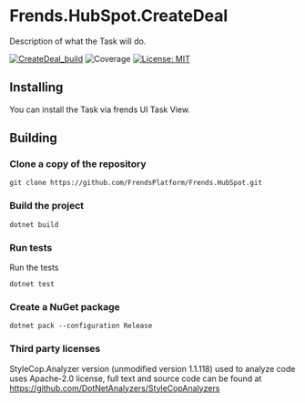 # Frends.HubSpot.CreateDeal

Description of what the Task will do.

[![CreateDeal_build](https://github.com/FrendsPlatform/Frends.HubSpot/actions/workflows/CreateDeal_build_and_test_on_main.yml/badge.svg)](https://github.com/FrendsPlatform/Frends.HubSpot/actions/workflows/CreateDeal_build_and_test_on_main.yml)
![Coverage](https://app-github-custom-badges.azurewebsites.net/Badge?key=FrendsPlatform/Frends.HubSpot/Frends.HubSpot.CreateDeal|main)
[![License: MIT](https://img.shields.io/badge/License-MIT-green.svg)](https://opensource.org/licenses/MIT)

## Installing

You can install the Task via frends UI Task View.

## Building

### Clone a copy of the repository

`git clone https://github.com/FrendsPlatform/Frends.HubSpot.git`

### Build the project

`dotnet build`

### Run tests

Run the tests

`dotnet test`

### Create a NuGet package

`dotnet pack --configuration Release`

### Third party licenses

StyleCop.Analyzer version (unmodified version 1.1.118) used to analyze code uses Apache-2.0 license, full text and
source code can be found at https://github.com/DotNetAnalyzers/StyleCopAnalyzers
